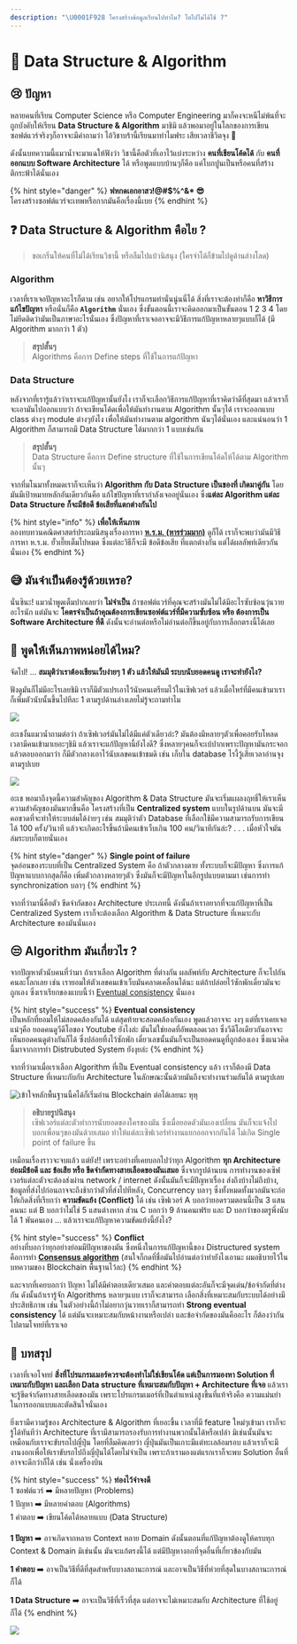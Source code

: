 ```yaml
---
description: "\U0001F928 โครงสร้างข้อมูลเรียนไปทำไม? โตไปไม่ได้ใช้ ?"
---
```


# 👶 Data Structure & Algorithm

## 😢 ปัญหา

หลายคนที่เรียน Computer Science หรือ Computer Engineering มาก็คงจะหนีไม่พ้นที่จะถูกบังคับให้เรียน **Data Structure & Algorithm** มาชิมิ แล้วพอมาอยู่ในโลกของการเขียนซอฟต์แวร์จริงๆก็อาจจะมีคำถามว่า ไอ้วิชาบร้านี้เรียนมาทำไมฟระ เสียเวลาชีวิตจุง 🤬 

ดังนั้นบทความนี้แมวน้ำจะมาแฉให้ฟังว่า วิชานี้คือตัวที่เอาไว้แบ่งระหว่าง **คนที่เขียนโค้ดได้** กับ **คนที่ออกแบบ Software Architecture** ได้ หรือพูดแบบบ้านๆก็คือ แค่โบกปูนเป็นหรือคนที่สร้างตึกระฟ้าได้นั่นเอง

{% hint style="danger" %}
**ฟหกดเอกอาสว!@\#$%^&\* 😎**  
โครงสร้างซอฟต์แวร์จะเทพหรือกากมันคือเรื่องนี้เบย
{% endhint %}

## ❓ Data Structure & Algorithm คือไย ?

> ขอเกริ่นให้คนที่ไม่ได้เรียนวิชานี้ หรือลืมไปแบ้วนิสนุง \(ใครจำได้ก็ข้ามไปดูด้านล่างโลด\)

### Algorithm

เวลาที่เราเจอปัญหาอะไรก็ตาม เช่น อยากให้โปรแกรมทำนั่นนู่นนี่ได้ สิ่งที่เราจะต้องทำก็คือ **หาวิธีการแก้ไขปัญหา** หรือนั่นก็คือ **`Algorithm`** นั่นเอง ซึ่งขั้นตอนนี้เราจะคิดออกมาเป็นขั้นตอน 1 2 3 4 โดยไม่ยึดติดว่ามันเป็นภาษาอะไรนั่นเอง ซึ่งปัญหาที่เราเจออาจจะมีวิธีการแก้ปัญหาหลายๆแบบก็ได้ \(มี Algorithm มากกว่า 1 ตัว\)

> **สรุปสั้นๆ**  
> Algorithms คือการ Define steps ที่ใช้ในการแก้ปัญหา

### Data Structure

หลังจากที่เรารู้แล้วว่าเราจะแก้ปัญหานั้นยังไง เราก็จะเลือกวิธีการแก้ปัญหาที่เราคิดว่าดีที่สุดมา แล้วเราก็จะเอามันไปออกแบบว่า ถ้าจะเขียนโค้ดเพื่อให้มันทำงานตาม Algorithm นั้นๆได้ เราจะออกแบบ class ต่างๆ module ต่างๆยังไง เพื่อให้มันทำงานตาม algorithm นันๆได้นั่นเอง และแน่นอนว่า 1 Algorithm ก็สามารถมี Data Structure ได้มากกว่า 1 แบบเช่นกัน

> **สรุปสั้นๆ**  
> Data Structure คือการ Define structure ที่ใช้ในการเขียนโค้ดให้ได้ตาม Algorithm นั้นๆ

จากที่มโนมาทั้งหมดเราก็จะเห็นว่า **Algorithm กับ Data Structure เป็นของที่ เกิดมาคู่กัน** โดยมันมีเป้าหมายหลักอันเดียวกันคือ แก้ไขปัญหาที่เรากำลังเจออยู่นั่นเอง ซึ่ง**แต่ละ Algorithm แต่ละ Data Structure ก็จะมีข้อดี ข้อเสียที่แตกต่างกันไป**

{% hint style="info" %}
**เพื่อให้เห็นภาพ**  
ลองทบทวนคณิตศาสตร์ประถมนิสนุงเรื่องการหา [**ห.ร.ม. \(หารร่วมมาก\)**](https://en.wikipedia.org/wiki/Greatest_common_divisor) ดูก็ได้ เราก็จะพบว่ามันมีวิธีการหา ห.ร.ม. ยั้วเยี๊ยเต็มไปหมด ซึ่งแต่ละวิธีก็จะมี ข้อดีข้อเสีย ที่แตกต่างกัน แต่ได้ผลลัพท์เดียวกันนั่นเอง
{% endhint %}

## 😅 มันจำเป็นต้องรู้ด้วยเหรอ?

นั่นซินะ! แมวน้ำพูดเต็มปากเลยว่า **ไม่จำเป็น** ถ้าซอฟต์แวร์ที่คุณจะสร้างมันไม่ได้มีอะไรซับซ้อนวุ่นวายอะไรนัก แต่มันจะ **โคตรจำเป็นถ้าคุณต้องการเขียนซอฟต์แวร์ที่มีความซับซ้อน หรือ ต้องการเป็น Software Architecture ที่ดี** ดังนั้นจะอ่านต่อหรือไม่อ่านต่อก็ขึ้นอยู่กับการเลือกตรงนี้ได้เลย

## 🤔 พูดให้เห็นภาพหน่อยได้ไหม?

จัดไป! ... **สมมุติว่าเราต้องเขียนเว็บง่ายๆ 1 ตัว แล้วให้มันมี ระบบนับยอดคนดู เราจะทำยังไง?**

ฟังดูมันก็ไม่มีอะไรเลยชิมิ เราก็มีตัวแปรเอาไว้นับคนเตรียมไว้ในเซิฟเวอร์ แล้วเมื่อไหร่ที่มีคนเข้ามาเราก็เพิ่มตัวนับนั้นขึ้นไปทีละ 1 ตามรูปด้านล่างเลยไม่รู้จะถามทำไม

![](../../.gitbook/assets/image%20%281009%29.png)

อะเชงั้นแมวน้ำถามต่อว่า ถ้าเซิฟเวอร์มันไม่ได้มีแค่ตัวเดียวอ่ะ? มันต้องมีหลายๆตัวเพื่อคอยรับโหลดเวลามีคนเข้ามาเยอะๆชิมิ แล้วเราจะแก้ปัญหานี้ยังไงดี? ซึ่งหลายๆคนก็จะเบ้ปากเพราะปัญหามันกระจอก แล้วตอบออกมาว่า ก็มีตัวกลางเอาไว้นับเลขคนเข้าชมดิ เช่น เก็บใน database ไรงี้วู้เสียเวลาอ่านจุง ตามรูปเบย

![](../../.gitbook/assets/image%20%281006%29.png)

อะเช พอมาถึงจุดนี้ความสำคัญของ Algorithm & Data Structure มันจะเริ่มแผลงฤทธิ์ให้เราเห็นความสำคัญของมันมากขึ้นคือ โครงสร้างที่เป็น **Centralized system** แบบในรูปด้านบน มันจะมีคอขวดที่จะทำให้ระบบล่มได้ง่ายๆ เช่น สมมุติว่าตัว Database ที่เลือกใช้มีความสามารถรับการเขียนได้ 100 ครั้ง/วินาที แล้วจะเกิดอะไรขึ้นถ้ามีคนเข้าเว็บเกิน 100 คน/วินาทีกันล่ะ? . . . เมื่อหัวใจมันล่มระบบก็ตายนั่นเอง

{% hint style="danger" %}
**Single point of failure**  
จุดอ่อนของระบบที่เป็น Centralized System คือ ถ้าตัวกลางตาย ทั้งระบบก็จะมีปัญหา ซึ่งการแก้ปัญหาแบบกากสุดก็คือ เพิ่มตัวกลางหลายๆตัว ซึ่งมันก็จะมีปัญหาในอีกรูปแบบตามมา เช่นการทำ synchronization บลาๆ
{% endhint %}

จากที่ว่ามานี่คือตัว ขีดจำกัดของ Architecture ประเภทนี้ ดังนั้นถ้าเราอยากที่จะแก้ปัญหาที่เป็น Centralized System เราก็จะต้องเลือก Algorithm & Data Structure ที่เหมาะกับ Architecture ของมันนั่นเอง

## 😒 Algorithm มันเกี่ยวไร ?

จากปัญหาตัวนับคนที่ว่ามา ถ้าเราเลือก Algorithm ที่ต่างกัน ผลลัพท์กับ Architecture ก็จะไปกันคนละโลกเลย เช่น  เรายอมให้ตัวเลขคนเข้าเว็บมันคลาดเคลื่อนได้นะ แต่ถ้าปล่อยไว้ซักพักเดี๋ยวมันจะถูกเอง ซึ่งเราเรียกของแบบนี้ว่า [Eventual consistency](https://en.wikipedia.org/wiki/Eventual_consistency) นั่นเอง

{% hint style="success" %}
**Eventual consistency**  
เป็นหลักที่ยอมให้ไม่สอดคล้องกันได้ แต่สุดท้ายจะสอดคล้องกันเอง พูดแล้วอาจจะ งงๆ แต่ที่เราเคยเจอแน่ๆคือ ยอดคนดูวีดีโอของ Youtube ยังไงล่ะ มันไม่ใช่ยอดที่อัพตลอดเวลา ซึ่งวีดีโอเดียวกันอาจจะเห็นยอดคนดูต่างกันก็ได้ ซึ่งปล่อยทิ้งไว้ซักพัก เดี๋ยวเลขนั้นมันก็จะเป็นยอดคนดูที่ถูกต้องเอง ซึ่งแนวคิดนี้มาจากการทำ  Distrubuted System ยังงุยล่ะ
{% endhint %}

จากที่ว่ามาเมื่อเราเลือก Algorithm ที่เป็น Eventual consistency แล้ว เราก็ต้องมี Data Structure ที่เหมาะกับกับ Architecture ในลักษณะนั้นด้วยมันถึงจะทำงานร่วมกันได้ ตามรูปเลย

![&#xE40;&#xE02;&#xE49;&#xE32;&#xE43;&#xE08;&#xE2B;&#xE25;&#xE31;&#xE01;&#xE1E;&#xE37;&#xE49;&#xE19;&#xE10;&#xE32;&#xE19;&#xE19;&#xE35;&#xE49;&#xE04;&#xE44;&#xE14;&#xE49;&#xE01;&#xE47;&#xE40;&#xE23;&#xE34;&#xE48;&#xE21;&#xE2D;&#xE48;&#xE32;&#xE19; Blockchain &#xE15;&#xE48;&#xE2D;&#xE44;&#xE14;&#xE49;&#xE40;&#xE25;&#xE22;&#xE19;&#xE30; &#xE2B;&#xE38;&#xE2B;&#xE38;](../../.gitbook/assets/image%20%281007%29.png)

> **อธิบายรูปนิสนุง**  
> เซิฟเวอร์แต่ละตัวทำการนับยอดของใครของมัน ซึ่งเมื่อยอดตัวมันเองเปลี่ยน มันก็จะแจ้งไปบอกเพื่อนๆของมันด้วยเสมอ ทำให้แต่ละเซิฟเวอร์ทำงานแยกออกจากกันได้ ไม่เกิด Single point of failure ขึ้น

เหมือนเรื่องราวจะจบแล้ว แต่ยัง!! เพราะอย่างที่เคยบอกไปว่าทุก Algorithm **ทุก Architecture ย่อมมีข้อดี และ ข้อเสีย หรือ ขีดจำกัดทางสายเลือดของมันเสมอ** ซึ่งจากรูปด้านบน การทำงานของเซิฟเวอร์แต่ละตัวจะต้องส่งผ่าน network / internet ดังนั้นมันก็จะมีปัญหาเรื่อง ส่งถึงบ้างไม่ถึงบ้าง, ข้อมูลที่ส่งไปก่อนถาจจะถึงช้ากว่าตัวที่ส่งไปทีหลัง, Concurrency บลาๆ ซึ่งทั้งหมดทั้งมวลมันจะก่อให้เกิดสิ่งที่เรียกว่า **ความขัดแย้ง \(Conflict\)** ได้ เช่น เซิฟเวอร์ A บอกว่ายอดรวมตอนนี้เป็น 3 แสนคนนะ แต่ B บอกว่าไม่ใช่ 5 แสนต่างหาก ส่วน C บอกว่า 9 ล้านคนเฟร้ย และ D บอกว่าของตรูพึ่งนับได้ 1 พันคนเอง ... แล้วเราจะแก้ปัญหาความขัดแย้งนี้ยังไง?

{% hint style="success" %}
**Conflict**  
อย่างที่บอกว่าทุกอย่างย่อมมีปัญหาของมัน ซึ่งหนึ่งในการแก้ปัญหานี้ของ Distructured system คือการทำ [**Consensus algorithm**](https://www.saladpuk.com/cloud/blockchain/consensus-algorithm) \(สนใจก็กดที่ชื่อมันไปอ่านต่อว่าทำยังไงเอานะ ผมอธิบายไว้ในบทความของ Blockchain พื้นฐานไว้ละ\)
{% endhint %}

และจากที่เคยบอกว่า ปัญหา ไม่ได้มีคำตอบเดียวเสมอ และคำตอบแต่ละอันก็จะมีจุดเด่น/ข้อจำกัดที่ต่างกัน ดังนั้นถ้าเรารู้จัก Algorithms หลายๆแบบ เราก็จะสามารถ เลือกสิ่งที่เหมาะสมกับระบบได้อย่างมีประสิทธิภาพ เช่น ในตัวอย่างนี้ถ้าไม่อยากวุ่นวายเราก็สามารถทำ **Strong eventual consistency** ได้ แต่มันจะเหมาะสมกับหน้างานหรือเปล่า และข้อจำกัดของมันคืออะไร ก็ต้องว่ากันไปตามโจทย์ที่เราเจอ

## 🎯 บทสรุป

เวลาที่เจอโจทย์ **สิ่งที่โปรแกรมเมอร์ควรจะต้องทำไม่ใช่เขียนโค้ด แต่เป็นการมองหา Solution ที่เหมาะกับปัญหา และเลือก Data structure ที่เหมาะสมกับปัญหา + Architecture ที่เจอ** แล้วเราจะรู้ขีดจำกัดทางสายเลือดของมัน เพราะโปรแกรมเมอร์ที่เป็นตำแหน่งสูงขึ้นที่แท้จริงคือ ความแม่นยำในการออกแบบและตัดสินใจนั่นเอง

ยิ่งเรามีความรู้ของ Architecture & Algorithm ที่เยอะขึ้น เวลาที่มี feature ใหม่ๆเข้ามา เราก็จะรู้ได้ทันทีว่า Architecture ที่เรามีสามารถรองรับการทำงานพวกนั้นได้หรือเปล่า มิเช่นนั้นมันจะเหมือนกับเราจะขับรถไปญี่ปุ่น โดยที่ลืมคิดเลยว่า ญี่ปุ่นมันเป็นเกาะมีแต่ทะเลล้อมรอบ แล้วเราก็จะมีงานงอกเพื่อให้เราขับรถไปถึงญี่ปุ่นได้โดยไม่จำเป็น เพราะถ้าเรามองแต่แรกเราก็จะพบ Solution อื่นที่อาจจะดีกว่าก็ได้ เช่น นั่งเครื่องบิน

{% hint style="success" %}
**ท่องไว้จำจงดี**  
1 ซอฟต์แวร์ ➡️ มีหลายปัญหา \(Problems\)  
1 ปัญหา ➡️ มีหลายคำตอบ \(Algorithms\)  
1 คำตอบ ➡️ เขียนโค้ดได้หลายแบบ \(Data Structure\)  
  
**1 ปัญหา** ➡️ อาจเกิดจากหลาย Context หลาย Domain ดังนั้นตอนที่แก้ปัญหาต้องดูให้ครบทุก Context & Domain มิเช่นนั้น มันจะแก้ตรงนี้ได้ แต่มีปัญหางอกที่จุดอื่นที่เกี่ยวข้องกับมัน

**1 คำตอบ** ➡️ อาจเป็นวิธีที่ดีที่สุดสำหรับบางสถานะการณ์ และอาจเป็นวิธีที่ห่วยที่สุดในบางสถานะการณ์ก็ได้

**1 Data Structure** ➡️  อาจะเป็นวิธีที่เร็วที่สุด แต่อาจจะไม่เหมาะสมกับ Architecture ที่ใช้อยู่ก็ได้
{% endhint %}

![](../../.gitbook/assets/1_bppvelo9_qqqsdz7csbwxq.gif)

